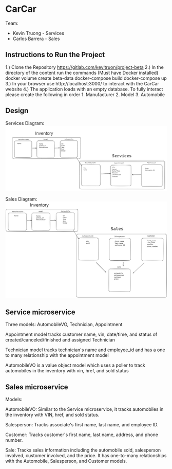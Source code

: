 # CarCar

Team:

- Kevin Truong - Services
- Carlos Barrera - Sales

## Instructions to Run the Project

1.) Clone the Repository https://gitlab.com/kevitruon/project-beta
2.) In the directory of the content run the commands (Must have Docker installed)
docker volume create beta-data
docker-compose build
docker-compose up
3.) In your browser use http://localhost:3000/ to interact with the CarCar website
4.) The application loads with an empty database. To fully interact please create the following in order 1. Manufacturer 2. Model 3. Automobile

## Design

Services Diagram: ![alt text](ghi/app/public/image.png)

Sales Diagram: ![alt text](ghi/app/public/SaleDiagram.png)

## Service microservice

Three models: AutomobileVO, Technician, Appointment

Appointment model tracks customer name, vin, date/time, and status of created/canceled/finished and assigned Technician

Technician model tracks technician's name and employee_id and has a one to many relationship with the appointment model

AutomobileVO is a value object model which uses a poller to track automobiles in the inventory with vin, href, and sold status

## Sales microservice

Models:

AutomobileVO: Similar to the Service microservice, it tracks automobiles in the inventory with VIN, href, and sold status.

Salesperson: Tracks associate's first name, last name, and employee ID.

Customer: Tracks customer's first name, last name, address, and phone number.

Sale: Tracks sales information including the automobile sold, salesperson involved, customer involved, and the price. It has one-to-many relationships with the Automobile, Salesperson, and Customer models.
